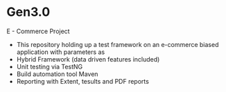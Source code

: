 # Gen3.0
E - Commerce Project
- This repository holding up a test framework on an e-commerce biased application with parameters as 
- Hybrid Framework (data driven features included) 
- Unit testing via TestNG 
- Build automation tool Maven 
- Reporting with Extent, tesults and PDF reports
